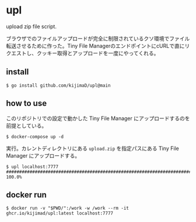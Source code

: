 # upl

upload zip file script.

ブラウザでのファイルアップロードが完全に制限されているクソ環境でファイル転送させるために作った。Tiny File ManagerのエンドポイントにcURLで直にリクエストし、クッキー取得とアップロードを一度にやってくれる。

## install

```
$ go install github.com/kijimaD/upl@main
```

## how to use

このリポジトリでの設定で動かした Tiny File Manager にアップロードするのを前提としている。

```
$ docker-compose up -d
```

実行。カレントディレクトリにある `upload.zip` を指定パスにある Tiny File Manager にアップロードする。

```
$ upl localhost:7777
######################################################################## 100.0%
```

## docker run

```
$ docker run -v "$PWD/":/work -w /work --rm -it ghcr.io/kijimad/upl:latest localhost:7777
```
